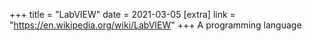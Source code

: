 +++
title = "LabVIEW"
date = 2021-03-05
[extra]
link = "https://en.wikipedia.org/wiki/LabVIEW"
+++
A programming language

